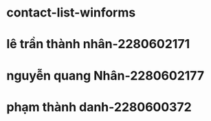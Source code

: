 # contact-list-winforms
# lê trần thành nhân-2280602171
# nguyễn quang Nhân-2280602177
# phạm thành danh-2280600372
